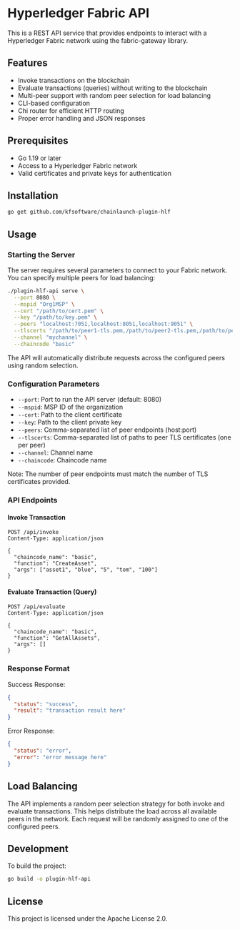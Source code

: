 # Hyperledger Fabric API

This is a REST API service that provides endpoints to interact with a Hyperledger Fabric network using the fabric-gateway library.

## Features

- Invoke transactions on the blockchain
- Evaluate transactions (queries) without writing to the blockchain
- Multi-peer support with random peer selection for load balancing
- CLI-based configuration
- Chi router for efficient HTTP routing
- Proper error handling and JSON responses

## Prerequisites

- Go 1.19 or later
- Access to a Hyperledger Fabric network
- Valid certificates and private keys for authentication

## Installation

```bash
go get github.com/kfsoftware/chainlaunch-plugin-hlf
```

## Usage

### Starting the Server

The server requires several parameters to connect to your Fabric network. You can specify multiple peers for load balancing:

```bash
./plugin-hlf-api serve \
  --port 8080 \
  --mspid "Org1MSP" \
  --cert "/path/to/cert.pem" \
  --key "/path/to/key.pem" \
  --peers "localhost:7051,localhost:8051,localhost:9051" \
  --tlscerts "/path/to/peer1-tls.pem,/path/to/peer2-tls.pem,/path/to/peer3-tls.pem" \
  --channel "mychannel" \
  --chaincode "basic"
```

The API will automatically distribute requests across the configured peers using random selection.

### Configuration Parameters

- `--port`: Port to run the API server (default: 8080)
- `--mspid`: MSP ID of the organization
- `--cert`: Path to the client certificate
- `--key`: Path to the client private key
- `--peers`: Comma-separated list of peer endpoints (host:port)
- `--tlscerts`: Comma-separated list of paths to peer TLS certificates (one per peer)
- `--channel`: Channel name
- `--chaincode`: Chaincode name

Note: The number of peer endpoints must match the number of TLS certificates provided.

### API Endpoints

#### Invoke Transaction

```http
POST /api/invoke
Content-Type: application/json

{
  "chaincode_name": "basic",
  "function": "CreateAsset",
  "args": ["asset1", "blue", "5", "tom", "100"]
}
```

#### Evaluate Transaction (Query)

```http
POST /api/evaluate
Content-Type: application/json

{
  "chaincode_name": "basic",
  "function": "GetAllAssets",
  "args": []
}
```

### Response Format

Success Response:
```json
{
  "status": "success",
  "result": "transaction result here"
}
```

Error Response:
```json
{
  "status": "error",
  "error": "error message here"
}
```

## Load Balancing

The API implements a random peer selection strategy for both invoke and evaluate transactions. This helps distribute the load across all available peers in the network. Each request will be randomly assigned to one of the configured peers.

## Development

To build the project:

```bash
go build -o plugin-hlf-api
```

## License

This project is licensed under the Apache License 2.0. 